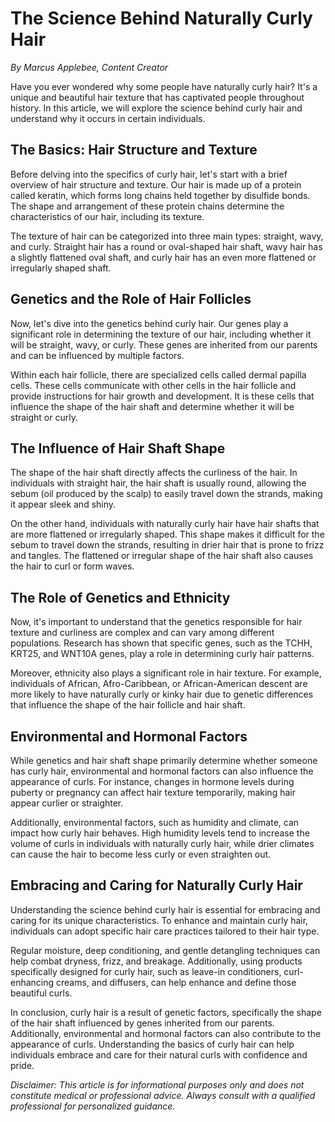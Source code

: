 # The Science Behind Naturally Curly Hair

*By Marcus Applebee, Content Creator*

Have you ever wondered why some people have naturally curly hair? It's a unique and beautiful hair texture that has captivated people throughout history. In this article, we will explore the science behind curly hair and understand why it occurs in certain individuals.

## The Basics: Hair Structure and Texture

Before delving into the specifics of curly hair, let's start with a brief overview of hair structure and texture. Our hair is made up of a protein called keratin, which forms long chains held together by disulfide bonds. The shape and arrangement of these protein chains determine the characteristics of our hair, including its texture.

The texture of hair can be categorized into three main types: straight, wavy, and curly. Straight hair has a round or oval-shaped hair shaft, wavy hair has a slightly flattened oval shaft, and curly hair has an even more flattened or irregularly shaped shaft.

## Genetics and the Role of Hair Follicles

Now, let's dive into the genetics behind curly hair. Our genes play a significant role in determining the texture of our hair, including whether it will be straight, wavy, or curly. These genes are inherited from our parents and can be influenced by multiple factors.

Within each hair follicle, there are specialized cells called dermal papilla cells. These cells communicate with other cells in the hair follicle and provide instructions for hair growth and development. It is these cells that influence the shape of the hair shaft and determine whether it will be straight or curly.

## The Influence of Hair Shaft Shape

The shape of the hair shaft directly affects the curliness of the hair. In individuals with straight hair, the hair shaft is usually round, allowing the sebum (oil produced by the scalp) to easily travel down the strands, making it appear sleek and shiny.

On the other hand, individuals with naturally curly hair have hair shafts that are more flattened or irregularly shaped. This shape makes it difficult for the sebum to travel down the strands, resulting in drier hair that is prone to frizz and tangles. The flattened or irregular shape of the hair shaft also causes the hair to curl or form waves.

## The Role of Genetics and Ethnicity

Now, it's important to understand that the genetics responsible for hair texture and curliness are complex and can vary among different populations. Research has shown that specific genes, such as the TCHH, KRT25, and WNT10A genes, play a role in determining curly hair patterns.

Moreover, ethnicity also plays a significant role in hair texture. For example, individuals of African, Afro-Caribbean, or African-American descent are more likely to have naturally curly or kinky hair due to genetic differences that influence the shape of the hair follicle and hair shaft.

## Environmental and Hormonal Factors

While genetics and hair shaft shape primarily determine whether someone has curly hair, environmental and hormonal factors can also influence the appearance of curls. For instance, changes in hormone levels during puberty or pregnancy can affect hair texture temporarily, making hair appear curlier or straighter.

Additionally, environmental factors, such as humidity and climate, can impact how curly hair behaves. High humidity levels tend to increase the volume of curls in individuals with naturally curly hair, while drier climates can cause the hair to become less curly or even straighten out.

## Embracing and Caring for Naturally Curly Hair

Understanding the science behind curly hair is essential for embracing and caring for its unique characteristics. To enhance and maintain curly hair, individuals can adopt specific hair care practices tailored to their hair type.

Regular moisture, deep conditioning, and gentle detangling techniques can help combat dryness, frizz, and breakage. Additionally, using products specifically designed for curly hair, such as leave-in conditioners, curl-enhancing creams, and diffusers, can help enhance and define those beautiful curls.

In conclusion, curly hair is a result of genetic factors, specifically the shape of the hair shaft influenced by genes inherited from our parents. Additionally, environmental and hormonal factors can also contribute to the appearance of curls. Understanding the basics of curly hair can help individuals embrace and care for their natural curls with confidence and pride.

*Disclaimer: This article is for informational purposes only and does not constitute medical or professional advice. Always consult with a qualified professional for personalized guidance.*